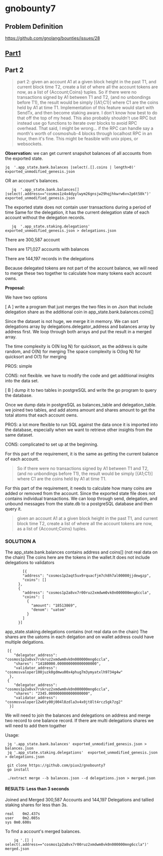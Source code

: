 
# gnobounty7

## Problem Definition

https://github.com/gnolang/bounties/issues/28

## [Part1](https://github.com/piux2/gnobounty7/blob/main/README.md)
## Part 2

> part 2: given an account A1 at a given block height in the past T1, and current block time T2, create a list of where all the account tokens are now, as a list of {Account;Coins} tuples. So if there were no transactions signed by A1 between T1 and T2, (and no unbondings before T1), the result would be simply [{A1;C1}] where C1 are the coins held by A1 at time T1. Implementation of this feature would start with SendTx, and then become staking aware. I don't know how best to do that off the top of my head. This also probably shouldn't use RPC but instead use go functions to iterate over blocks to avoid RPC overhead. That said, I might be wrong... if the RPC can handle say a month's worth of cosmoshub-4 blocks through localhost RPC in an hour, then it's fine. This might be feasible with unix pipes, or websockets.


**Observation:**
we can get current snapshot balances of all accounts from the exported state.

    jq  '.app_state.bank.balances |select(.[].coins | length>0)' exported_unmodified_genesis.json

OR an account's balances.

       jq  '.app_state.bank.balances[] |select(.address=="cosmos1z4x4dyylwym26gnsjw29hqjhkwrw6vv2p6t58k")' exported_unmodified_genesis.json

The exported state does not contain user transactions during a period of time
Same for the delegation, it has the current delegation state of each account without the delegation records. 

       jq  '.app_state.staking.delegations'  exported_unmodified_genesis.json > delegations.json

There are  300,587 account

There are  171,027 accounts with balances

There are 144,197 records in the delegations


Because delegated tokens are not part of the account balance, we will need to merge these two together to calculate how many tokens each account owns.  

**Proposal:**

We have two options

[ A ] write a program that just merges the two files in on Json that include delegation share as the additional coin in app_state.bank.balances.coins[] 

Since the dataset is not huge, we merge it in memory. We can sort delegations array by delegations.delegator_address and balances array by address first. We loop through both arrays and put the result in a merged array. 

The time complexity is O(N log N) for quicksort, as the address is quite random, and O(N) for merging 
The space complexity is O(log N) for quicksort and O(1) for merging


PROS: simple

CONS: not flexible. we have to modify the code and get additional insights into the data set. 



[ B ] dump it to two tables in postgreSQL and write the go program to query the database. 

Once we dump data in postgreSQL as balances_table and delegation_table. we joined two tables, and add atoms amount and shares amount to get the total atoms that each account owns. 

PROS: a lot more flexible to run SQL against the data once it is imported into the database, especially when we want to retrieve other insights from the same dataset.

CONS: complicated to set up at the beginning. 

For this part of the requirement, it is the same as getting the current balance of each account.
> So if there were no transactions signed by A1 between T1 and T2, (and no unbondings before T1), the result would be simply [{A1;C1}] where C1 are the coins held by A1 at time T1. 

For this part of the requirement, it needs to calculate how many coins are added or removed from the account.  Since the exported state file does not contains individual transactions. We can loop through send, delegation, and unbound messages from the state.db to a postgreSQL database and then query it. 

> given an account A1 at a given block height in the past T1, and current block time T2, create a list of where all the account tokens are now, as a list of {Account;Coins} tuples.

### SOLUTION A 

The app_state.bank.balances contains address and coins[]  (not real data on the chain) 
The coins here are the tokens in the wallet.It does not include delegations to validators

            [{
            "address": "cosmos1p2aqt5ux9rquacfjm7ch8h7al00000jjdewgzp",
            "coins": []
          },
          {
            "address": "cosmos1p2a8vx7r00ruz2xmdwm0vk0n000000mng6ccla",
            "coins": [
              {
                "amount": "18513869",
                "denom": "uatom"
              }
            ]
          }]
          
app_state.staking.delegations contains (not real data on the chain) 
The shares are the uatoms in each delgation and on wallet address could have multiple delgations. 

     [{
        "delegator_address": "cosmos1p2a8vx7rskruz2xmdwm0vk0n000000mng6ccla",
        "shares": "14180000.000000000000000000",
        "validator_address": "cosmosvaloper100juzk0gdmwu00x4phug7m3ymyatxlh9734g4w"
      },
     {
        "delegator_address": "cosmos1p2a8vx7rskruz2xmdwm0vk0n000000mng6ccla",
        "shares": "2345.000000000000000000",
        "validator_address": "cosmosvaloper12w6ty00j004l8zdla3v4x0jt8lt4rcz5gk7zg2"
      }]
 We will need to join the balances and delegations on address and merge two record to one balance record. 
 If there are multi delegations shares we will need to add them togather
 
 Usage: 
 
     jq '.app_state.bank.balances' exported_unmodified_genesis.json > balances.json
     jq '.app_state.staking.delegations'  exported_unmodified_genesis.json > delegations.json

     git clone https://github.com/piux2/gnobounty7
     go install

     ./extract merge --b balances.json --d delegations.json > merged.json
 
 
 #### RESULTS: Less than 3 seconds

 Joined and Merged 300,587 Accounts and 144,197 Delegations and tallied staking shares for less than 3s. 

    real	0m2.437s
    user	0m2.085s
    sys	0m0.600s


To find a account's merged balances.

        jq '.[] | select(.address=="cosmos1p2a8vx7r00ruz2xmdwm0vk0n000000mng6ccla")' merged.json
